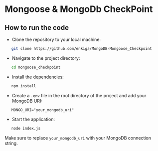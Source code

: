 # Mongoose & MongoDb CheckPoint

## How to run the code

- Clone the repository to your local machine:

```sh
   git clone https://github.com/enkiga/MongoDB-Mongoose_Checkpoint
```

- Navigate to the project directory:

```sh
   cd mongoose_checkpoint
```

- Install the dependencies:

```sh
   npm install
```

- Create a ```.env``` file in the root directory of the project and add your MongoDB URI:

```env
   MONGO_URI="your_mongodb_uri"
```

- Start the application:

```sh
   node index.js
```

Make sure to replace `your_mongodb_uri` with your MongoDB connection string.
